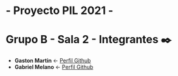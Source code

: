 # - Proyecto PIL 2021 -

# Grupo B - Sala 2 - Integrantes ✒️

* **Gaston Martin** <- [Perfil Github](https://github.com/Gaaston12) 
* **Gabriel Melano** <- [Perfil Github](https://github.com/93Gabix)
